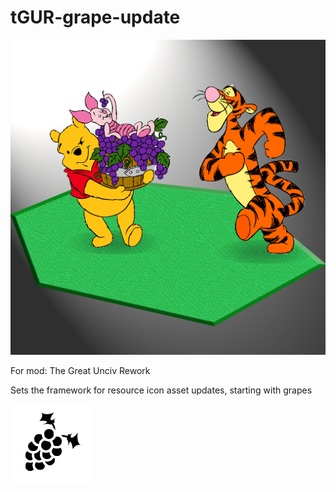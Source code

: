 # tGUR-grape-update

![](preview.png)

For mod: The Great Unciv Rework

Sets the framework for resource icon asset updates, starting with grapes

![](Images/ResourceIcons/Grape.png)
